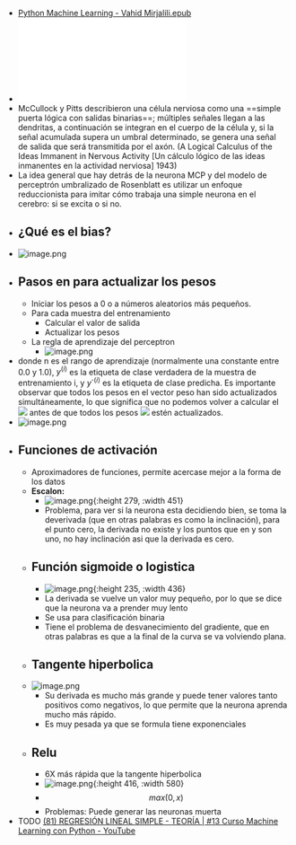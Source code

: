 - [Python Machine Learning - Vahid Mirjalili.epub](../assets/Python_Machine_Learning_-_Vahid_Mirjalili_1664928104799_0.epub)
- ![the-perceptron_ca283e9f-bd76-4564-9309-0a50877d4c35.pdf](../assets/the-perceptron_ca283e9f-bd76-4564-9309-0a50877d4c35_1664925607469_0.pdf)
- McCullock y Pitts describieron una célula nerviosa como una ==simple puerta lógica con salidas binarias==; múltiples señales llegan a las dendritas, a continuación se integran en el cuerpo de la célula y, si la señal acumulada supera un umbral determinado, se genera una señal de salida que será transmitida por el axón. (A Logical Calculus of the Ideas Immanent in Nervous Activity [Un cálculo lógico de las ideas inmanentes en la actividad nerviosa] 1943)
- La idea general que hay detrás de la neurona MCP y del modelo de perceptrón umbralizado de Rosenblatt es utilizar un enfoque reduccionista para imitar cómo trabaja una simple neurona en el cerebro: si se excita o si no.
- ## ¿Qué es el bias?
- ![image.png](../assets/image_1665328696997_0.png)
- ## Pasos en para actualizar los pesos
	- Iniciar los pesos a 0 o a números aleatorios más pequeños.
	- Para cada muestra del entrenamiento
		- Calcular el valor de salida
		- Actualizar los pesos
	- La regla de aprendizaje del perceptron
		- ![image.png](../assets/image_1665329645325_0.png)
- donde n es el rango de aprendizaje (normalmente una constante entre 0.0 y 1.0), $y^{(i)}$ es la etiqueta de clase verdadera de la muestra de entrenamiento i, y  $y´^{(i)}$ es la etiqueta de clase predicha. Es importante observar que todos los pesos en el vector peso han sido actualizados simultáneamente, lo que significa que no podemos volver a calcular el ![](../Images/B07030_02_38.jpg) antes de que todos los pesos ![](../Images/B07030_02_34.jpg) estén actualizados.
- ![image.png](../assets/image_1665330030784_0.png)
- ## Funciones de activación
	- Aproximadores de funciones, permite acercase mejor a la forma de los datos
	- **Escalon:**
		- ![image.png](../assets/image_1665333304251_0.png){:height 279, :width 451}
		- Problema, para ver si la neurona esta decidiendo bien, se toma la deverivada (que en otras palabras es como la inclinación), para el punto cero, la derivada no existe y los puntos que en y son uno, no hay inclinación asi que la derivada es cero.
	- ## Función sigmoide o logistica
		- ![image.png](../assets/image_1665333576594_0.png){:height 235, :width 436}
		- La derivada se vuelve un valor muy pequeño, por lo que se dice que la neurona va a prender muy lento
		- Se usa para clasificación binaria
		- Tiene el problema de desvanecimiento del gradiente, que en otras palabras es que a la final de la curva se va volviendo plana.
	- ## Tangente hiperbolica
	- ![image.png](../assets/image_1665333809064_0.png)
		- Su derivada es mucho más grande y puede tener valores tanto positivos como negativos, lo que permite que la neurona aprenda mucho más rápido.
		- Es muy pesada ya que se formula tiene exponenciales
	- ## Relu
		- 6X más rápida que la tangente hiperbolica
		- ![image.png](../assets/image_1665334113603_0.png){:height 416, :width 580}
		- $$max(0, x)$$
		- Problemas: Puede generar las neuronas muerta
- TODO [(81) REGRESIÓN LINEAL SIMPLE - TEORÍA | #13 Curso Machine Learning con Python - YouTube](https://www.youtube.com/watch?v=5TcA5M5z4sA)